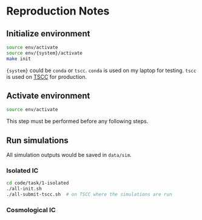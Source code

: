 # Reproduction Notes

## Initialize environment

```bash
source env/activate
source env/{system}/activate
make init
```

`{system}` could be `conda` or `tscc`. `conda` is used on my laptop for testing. `tscc` is used on [TSCC](http://www.sdsc.edu/support/user_guides/tscc.html) for production.

## Activate environment

```bash
source env/activate
```

This step must be performed before any following steps.

## Run simulations

All simulation outputs would be saved in `data/sim`.

### Isolated IC

```bash
cd code/task/1-isolated
./all-init.sh
./all-submit-tscc.sh  # on TSCC where the simulations are run
```

### Cosmological IC
